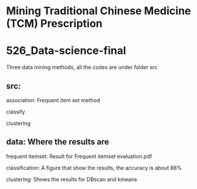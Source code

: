 # Mining Traditional Chinese Medicine (TCM) Prescription​
# 526_Data-science-final
Three data mining methods, all the codes are under folder src
## src: 
association: Frequent item set method

classify

clustering

## data: Where the results are
frequent itemset: Result for Frequent itemset evaluation.pdf

classification: A figure that show the results, the accuracy is about 88%

clustering: Shows the results for DBscan and kmeans

